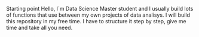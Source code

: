 Starting point
Hello, I´m Data Science Master student and I usually build lots of functions that use between my own projects of data analisys.
I will build this repository in my free time.
I have to structure it step by step, give me time and take all you need.
